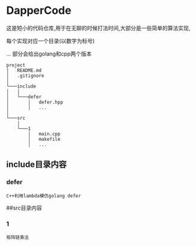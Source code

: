 # DapperCode
这是短小的代码仓库,用于在无聊的时候打法时间,大部分是一些简单的算法实现,

每个实现对应一个目录(以数字为标号)

...
部分会给出golang和cpp两个版本

```
project
│   README.md
│   .gitignore    
│
└───include
│   │
│   └───defer
│       │   defer.hpp
│       │   ...
│   
└───src
    │   
    └───1
        │   main.cpp
        │   makefile
        │   ...
```
## include目录内容
### defer
	C++利用lambda模仿golang defer
##src目录内容
### 1
	矩阵链乘法
